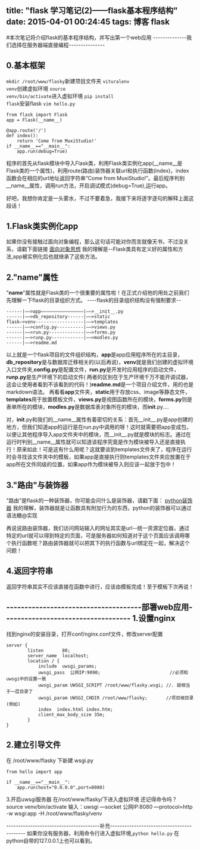 title: "flask 学习笔记(2)——flask基本程序结构"
date: 2015-04-01 00:24:45
tags: 博客 flask
---
#本次笔记将介绍flask的基本程序结构，并写出第一个web应用
--------------我们选择在服务器端直接编程---------------

0.基本框架
---
<code>mkdir /root/www/flasky</code>新建项目文件夹
<code>vituralenv venv</code>创建虚拟环境
<code>source venv/bin/activate</code>进入虚拟环境
<code>pip install flask</code>安装flask
<code>vim hello.py</code>
	
	from flask import Flask 
	app = Flask(__name__)
	
	@app.route('/')	
	def index():
		return 'Come from MuxiStudio!'
	if __name__=="__main__":
		app.run(debug=True)

程序的首先从flask模块中导入Flask类，利用Flask类实例化app(__name__是Flask类的一个属性)，利用route(路由)装饰器关联url和执行函数(index)，index函数会在相应的url地址返回字符串“Come from MuxiStudio!”。最后程序判别__name__属性，调用run方法，开启调试模式(debug=True),运行app。

好吧，我想你肯定是一头雾水，不过不要着急，我接下来将逐字逐句的解释上面这段话！

1.Flask类实例化app
---
如果你没有接触过面向对象编程，那么这句话可能对你而言就像天书，不过没关系，请戳下面链接
<a href="http://www.zhihu.com/question/19854505">面向对象思想</a>
我的理解是--Flask类具有定义好的属性和方法,app被实例化后也就继承了这些方法。

2."__name__"属性
---
"__name__"属性就是Flask类的一个很重要的属性啦！在正式介绍他的用处之前我们先理解一下flask的目录组织方式。
----flask的目录组织结构没有强制要求--

	------|——>app————————————————|——>__init__.py
	------|——>db_repository------|——>static
	flask—>venv------------------|——>templates
	------|——>config.py----------|——>views.py
	------|——>run.py-------------|——>forms.py
	------|——>runp.py------------|——>modles.py
	------|——>readme.md

以上就是一个flask项目的文件组织结构，<strong>app</strong>是app应用程序所在的主目录，<strong>db_repository</strong>是与数据库迁移相关的(以后再说)，<strong>venv</strong>就是我们创建的虚拟环境入口文件夹,<strong>config.py</strong>是配置文件，<strong>run.py</strong>是开发时应用程序的启动文件，<strong>runp.py</strong>是生产环境下的启动文件( 两者的区别在于生产环境千万不能开调试器，这会让使用者看到不该看到的代码！)<strong>readme.md</strong>是一个项目介绍文件，用的也是markdown语法。 
再看看<strong>app</strong>文件夹，<strong>static</strong>用于存放css、image等静态文件，<strong>templates</strong>用于放置模板文件，<strong>views.py</strong>是视图函数所在的模块，<strong>forms.py</strong>则是表单所在的模块，<strong>modles.py</strong>是数据库表对象所在的模块，而<strong>__init__</strong>.py....

对，__init__.py和我们的__name__属性有着密切的关系：首先__init__.py是app创建的地方，但我们知道app的运行是在run.py中调用的呀！这时就需要把app变成包，以便让其他程序导入app文件夹中的模块，而__init__.py就是模块的标志。通过在运行时判别__name__属性就可以知道该程序究竟是作为模块被导入还是直接执行！原来如此！可是这有什么用呢？这就要谈到templates文件夹了，程序在运行时会寻找该文件夹中的模板，如果app是直接执行则templates文件夹应放置在于app所在文件同级的位置，如果app作为模块被导入则应该一起放于包中！

3."路由"与装饰器
---
"路由"是flask的一种装饰器，你可能会问什么是装饰器，请戳下面：
<a href="http://segmentfault.com/blog/xuelang/1190000000632572">python装饰器</a>
我的理解，装饰器就是让函数具有附加行为的东西，python的装饰器可以通过语法糖@实现

再说说路由装饰器，我们访问网站输入的网址其实是url--统一资源定位器，通过特定的url就可以得到特定的页面，可是服务器如何知道对于这个页面应该调用哪个执行函数呢？路由装饰器就可以把其下的执行函数与url绑定在一起，解决这个问题！

4.返回字符串
---
返回字符串其实不应该直接在函数中进行，应该由模板完成！至于模板下次再说！

-------------------------------------部署web应用-----------------------------------
1.设置nginx
---
找到nginx的安装目录，打开conf/nginx.conf文件，修改server配置

	server {
			listen       80;
			server_name  localhost;
			location / {            
				include  uwsgi_params;
				uwsgi_pass  公网IP:9090;                          //必须和uwsgi中的设置一致
				uwsgi_param UWSGI_SCRIPT /root/www/flasky.wsgi; //. 就相当于一层目录了 
				uwsgi_param UWSGI_CHDIR /root/www/flasky;       //项目根目录(例如)
				index  index.html index.htm;
				client_max_body_size 35m;
			}
	}

2.建立引导文件
---
在 /root/www/flasky 下新建 wsgi.py

	from hello import app

	if __name__=="__main__":
		app.run(host="0.0.0.0",port=8080)

3.开启uwsgi服务器
在/root/www/flasky/下进入虚拟环境 还记得命令吗？ source venv/bin/activate
输入：uwsgi —socket 公网IP:8080 —protocol=http -w wsgi:app -H /root/www/flasky/venv

---------------------------------------补充------------------------------------------
如果你没有服务器，利用命令行进入虚拟环境,<code>python hello.py</code> 
在python自带的127.0.0.1上也可以看到。
